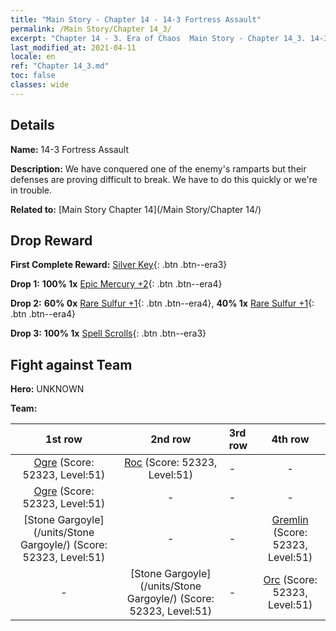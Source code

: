 ```yaml
---
title: "Main Story - Chapter 14 - 14-3 Fortress Assault"
permalink: /Main Story/Chapter 14_3/
excerpt: "Chapter 14 - 3. Era of Chaos  Main Story - Chapter 14_3. 14-3 Fortress Assault"
last_modified_at: 2021-04-11
locale: en
ref: "Chapter 14_3.md"
toc: false
classes: wide
---
```


## Details

 **Name:** 14-3 Fortress Assault

 **Description:** We have conquered one of the enemy's ramparts but their defenses are proving difficult to break. We have to do this quickly or we're in trouble.

 **Related to:** [Main Story Chapter 14](/Main Story/Chapter 14/)

## Drop Reward

 **First Complete Reward:** [Silver Key](/Items/con_693/){: .btn .btn--era3}

 **Drop 1:** **100% 1x** [Epic Mercury +2](/Items/mat_49/){: .btn .btn--era4}

 **Drop 2:** **60% 0x** [Rare Sulfur +1](/Items/mat_43/){: .btn .btn--era4}, **40% 1x** [Rare Sulfur +1](/Items/mat_43/){: .btn .btn--era4}

 **Drop 3:** **100% 1x** [Spell Scrolls](/Items/con_694/){: .btn .btn--era3}


## Fight against Team
 **Hero:** UNKNOWN

 **Team:**


  | 1st row | 2nd row | 3rd row | 4th row |
  |:----:|:----:|:----|:----:|
  | [Ogre](/units/Ogre/) (Score: 52323, Level:51)  | [Roc](/units/Roc/) (Score: 52323, Level:51)  | - | - |
  | [Ogre](/units/Ogre/) (Score: 52323, Level:51)  | - | - | - |
  | [Stone Gargoyle](/units/Stone Gargoyle/) (Score: 52323, Level:51)  | - | - | [Gremlin](/units/Gremlin/) (Score: 52323, Level:51)  |
  | - | [Stone Gargoyle](/units/Stone Gargoyle/) (Score: 52323, Level:51)  | - | [Orc](/units/Orc/) (Score: 52323, Level:51)  |


